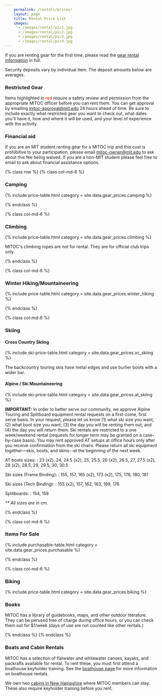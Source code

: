 ```yaml
---
    permalink: /rentals/prices/
    layout: page
    title: Rental Price List
    images:
      - /images/rental/pic1.jpg
      - /images/rental/pic2.jpg
      - /images/rental/pic3.jpg
      - /images/rental/pic4.jpg
---
```


If you are renting gear for the first time, please read the [gear rental information](/rental) in full.

Security deposits vary by individual item. The deposit amounts below are averages.

### Restricted Gear

Items highlighted in <span style="color: red">red</span> require a safety review and permission from the appropriate MITOC officer before you can rent them. You can get approval by emailing [mitoc-approval@mit.edu](mailto:mitoc-approval@mit.edu) 24 hours ahead of time. Be sure to include exactly what restricted gear you want to check out, what dates you'll have it, how and where it will be used, and your level of experience with the activity.

### Financial aid

If you are an MIT student renting gear for a MITOC trip and this cost is prohibitive to your participation, please email [mitoc-owner@mit.edu](mailto:mitoc-owner@mit.edu) to ask about this fee being waived. If you are a non-MIT student please feel free to email to ask about financial assistance options.


{% class row %}
{% class col-md-6 %}

### Camping

{% include price-table.html category = site.data.gear_prices.camping %}

{% endclass %}

{% class col-md-6 %}

### Climbing

{% include price-table.html category = site.data.gear_prices.climbing %}

MITOC's climbing ropes are not for rental. They are for official club
trips only.

{% endclass %}

{% class col-md-6 %}

###  Winter Hiking/Mountaineering

{% include price-table.html category = site.data.gear_prices.winter_hiking %}

{% endclass %}

{% class col-md-6 %}

### Skiing

#### Cross Country Skiing

{% include ski-price-table.html category = site.data.gear_prices.xc_skiing %}

The backcountry touring skis have metal edges and use burlier boots with a wider bar.

#### Alpine / Ski Mountaineering

{% include ski-price-table.html category = site.data.gear_prices.at_skiing %}


**IMPORTANT:** In order to better serve our community, we approve Alpine Touring and Splitboard equipment rental requests on a first-come, first serve basis. In your request, please let us know (1) what ski size you want, (2) what boot size you want; (3) the day you will be renting them out; and (4) the day you will return them. Ski rentals are restricted to a one week/weekend rental (requests for longer term may be granted on a case-by-case basis). You may rent approved AT setups at office hours only after you receive confirmation from the ski chairs. Please return all ski equipment together—skis, boots, and skins--at the beginning of the next week.

AT boots sizes:
: 23 (x2), 24, 24.5 (x2), 25, 25.5, 26 (x2), 26.5, 27, 27.5 (x2), 28 (x2), 28.5, 29, 29.5, 30, 30.5

Ski sizes (Frame Binding):
: 155, 157, 165 (x2), 173 (x2), 175, 176, 180, 181

Ski sizes (Tech Binding):
: 155 (x2), 157, 162, 163, 169, 176

Splitboards:
: 154, 158

_\*\* All sizes are in cm._


{% endclass %}

{% class col-md-6 %}

### Items For Sale

{% include purchasable-table.html category = site.data.gear_prices.purchasable %}

{% endclass %}

{% class col-md-6 %}

### Biking

{% include price-table.html category = site.data.gear_prices.biking %}

### Books

MITOC has a library of guidebooks, maps, and other outdoor literature. They can be perused free of charge during office hours, or you can check them out for $1/week (days of use are not counted like other rentals.)

{% endclass %}
{% endclass %}

### Boats and Cabin Rentals

MITOC has a selection of flatwater and whitewater canoes, kayaks, and packrafts available for rental. To rent these, you must first attend a boathouse keyholder training. See the [boathouse page](/boathouse) for more information on boathouse rentals.

We own two [cabins in New Hampshire](/cabins) where MITOC members can stay. These also require keyholder training before you rent.
